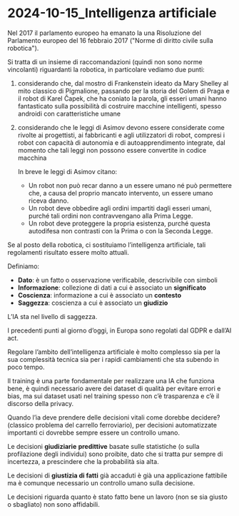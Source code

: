 ﻿# 2024-10-15_Intelligenza artificiale

Nel 2017 il parlamento europeo ha emanato la una Risoluzione del Parlamento europeo del 16 febbraio 2017 ("Norme di diritto civile sulla robotica").

Si tratta di un insieme di raccomandazioni (quindi non sono norme vincolanti) riguardanti la robotica, in particolare vediamo due punti:

1. considerando che, dal mostro di Frankenstein ideato da Mary Shelley al mito classico di Pigmalione, passando per la storia del Golem di Praga e il robot di Karel Čapek, che ha coniato la parola, gli esseri umani hanno fantasticato sulla possibilità di costruire macchine intelligenti, spesso androidi con caratteristiche umane
2. considerando che le leggi di Asimov devono essere considerate come rivolte ai progettisti, ai fabbricanti e agli utilizzatori di robot, compresi i robot con capacità di autonomia e di autoapprendimento integrate, dal momento che tali leggi non possono essere convertite in codice macchina
    
    In breve le leggi di Asimov citano: 
    
    - Un robot non può recar danno a un essere umano né può permettere che, a causa del proprio mancato intervento, un essere umano riceva danno.
    - Un robot deve obbedire agli ordini impartiti dagli esseri umani, purché tali ordini non contravvengano alla Prima Legge.
    - Un robot deve proteggere la propria esistenza, purché questa autodifesa non contrasti con la Prima o con la Seconda Legge.

Se al posto della robotica, ci sostituiamo l’intelligenza artificiale, tali regolamenti risultato essere molto attuali.

Definiamo:

- **Dato**: è un fatto o osservazione verificabile, descrivibile con simboli
- **Informazione**: collezione di dati a cui è associato un **significato**
- **Coscienza**: informazione a cui è associato un **contesto**
- **Saggezza**: coscienza a cui è associato un **giudizio**

L’IA sta nel livello di saggezza.

I precedenti punti al giorno d’oggi, in Europa sono regolati dal GDPR e dall’AI act.

Regolare l’ambito dell’intelligenza artificiale è molto complesso sia per la sua complessità tecnica sia per i rapidi cambiamenti che sta subendo in poco tempo.

Il training è una parte fondamentale per realizzare una IA che funziona bene, è quindi necessario avere dei dataset di qualità per evitare errori e bias, ma sui dataset usati nel training spesso non c’è trasparenza e c’è il discorso della privacy.

Quando l’ia deve prendere delle decisioni vitali come dorebbe decidere? (classico problema del carrello ferroviario), per decisioni automatizzate importanti ci dovrebbe sempre essere un controllo umano.

Le decisioni **giudiziarie** **predittive** basate sulle statistiche (o sulla profilazione degli individui) sono proibite, dato che si tratta pur sempre di incertezza, a prescindere che la probabilità sia alta.

Le decisioni di **giustizia di fatti** già accaduti è già una applicazione fattibile ma è comunque necessario un controllo umano sulla decisione.

Le decisioni riguarda quanto è stato fatto bene un lavoro (non se sia giusto o sbagliato) non sono affidabili.
